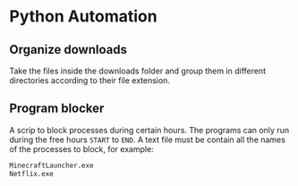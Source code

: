 # Python Automation

## Organize downloads
Take the files inside the downloads folder and group them in different directories according to their file extension.

## Program blocker
A scrip to block processes during certain hours. The programs can only run during the free hours `START` to `END`. A text file must be contain all the names of the processes to block, for example:

```txt
MinecraftLauncher.exe
Netflix.exe
```
